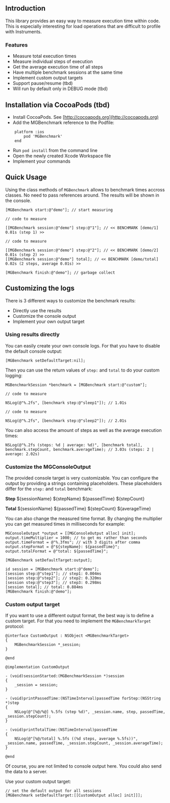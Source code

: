 ## Introduction

This library provides an easy way to measure execution time within code. This is especially interesting for load operations that are difficult to profile with Instruments.

### Features

* Measure total execution times
* Measure individual steps of execution
* Get the average execution time of all steps
* Have multiple benchmark sessions at the same time
* Implement custom output targets
* Support pause/resume (tbd)
* Will run by default only in DEBUG mode (tbd)

## Installation via CocoaPods (tbd)

- Install CocoaPods. See [http://cocoapods.org](http://cocoapods.org)
- Add the MGBenchmark reference to the Podfile:
```
    platform :ios
    	pod 'MGBenchmark'
    end
```

- Run `pod install` from the command line
- Open the newly created Xcode Workspace file
- Implement your commands

## Quick Usage

Using the class methods of `MGBenchmark` allows to benchmark times accross classes. No need to pass references around. The results will be shown in the console.

```obj-c
[MGBenchmark start:@"demo"]; // start measuring

// code to measure

[[MGBenchmark session:@"demo"] step:@"1"]; // << BENCHMARK [demo/1] 0.01s (step 1) >>

// code to measure

[[MGBenchmark session:@"demo"] step:@"2"]; // << BENCHMARK [demo/2] 0.01s (step 2) >>
[[MGBenchmark session:@"demo"] total]; // << BENCHMARK [demo/total] 0.02s (2 steps, average 0.01s) >>

[MGBenchmark finish:@"demo"]; // garbage collect
```

## Customizing the logs

There is 3 different ways to customize the benchmark results:
* Directly use the results
* Customize the console output
* Implement your own output target

### Using results directly

You can easily create your own console logs. For that you have to disable the default console output:

```obj-c
[MGBenchmark setDefaultTarget:nil];
```

Then you can use the return values of `step:` and `total` to do your custom logging:

```obj-c
MGBenchmarkSession *benchmark = [MGBenchmark start:@"custom"];

// code to measure

NSLog(@"%.2fs", [benchmark step:@"sleep1"]); // 1.01s

// code to measure

NSLog(@"%.2fs", [benchmark step:@"sleep2"]); // 2.01s
```

You can also access the amount of steps as well as the average execution times:

```obj-c
NSLog(@"%.2fs (steps: %d | average: %d)", [benchmark total], benchmark.stepCount, benchmark.averageTime); // 3.03s (steps: 2 | average: 2.02s)
```

### Customize the MGConsoleOutput

The provided console target is very customizable. You can configure the output by providing a strings containing placeholders. These placeholders differ for the `step:` and `total` benchmark:

**Step**
	${sessionName}
	${stepName}
	${passedTime}
	${stepCount}

**Total**
	${sessionName}
	${passedTime}
	${stepCount}
	${averageTime}

You can also change the measured time format. By changing the multiplier you can get measured times in milliseconds for example:

```obj-c
MGConsoleOutput *output = [[MGConsoleOutput alloc] init];
output.timeMultiplier = 1000; // to get ms rather than seconds
output.timeFormat = @"%.3fms"; // with 3 digits after comma
output.stepFormat = @"${stepName}: ${passedTime}";
output.totalFormat = @"total: ${passedTime}";

[MGBenchmark setDefaultTarget:output];

id session = [MGBenchmark start:@"demo"];
[session step:@"step1"]; // step1: 0.004ms
[session step:@"step2"]; // step2: 0.320ms
[session step:@"step3"]; // step3: 0.298ms
[session total]; // total: 0.884ms
[MGBenchmark finish:@"demo"];
```

### Custom output target

If you want to use a different output format, the best way is to define a custom target. For that you need to implement the `MGBenchmarkTarget` protocol:

```obj-c
@interface CustomOutput : NSObject <MGBenchmarkTarget>
{
    MGBenchmarkSession *_session;
}

@end
```

```obj-c
@implementation CustomOutput

- (void)sessionStarted:(MGBenchmarkSession *)session
{
    _session = session;
}

- (void)printPassedTime:(NSTimeInterval)passedTime forStep:(NSString *)step
{
	NSLog(@"[%@/%@] %.5fs (step %d)", _session.name, step, passedTime, _session.stepCount);
}

- (void)printTotalTime:(NSTimeInterval)passedTime
{
	NSLog(@"[%@/total] %.5fs ((%d steps, average %.5fs))", _session.name, passedTime, _session.stepCount, _session.averageTime);
}

@end
```

Of course, you are not limited to console output here. You could also send the data to a server.

Use your custom output target:

```obj-c
// set the default output for all sessions
[MGBenchmark setDefaultTarget:[[CustomOutput alloc] init]]];
```
